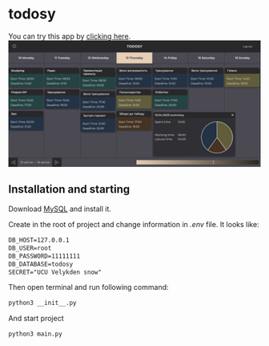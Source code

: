 # todosy

You can try this app by [clicking here](https://todosy.pythonanywhere.com).
![alt text](example.png)

## Installation and starting

Download [MySQL](https://www.mysql.com/) and install it.

Create in the root of project and change information in _.env_ file. It looks like:

```env
DB_HOST=127.0.0.1
DB_USER=root
DB_PASSWORD=11111111
DB_DATABASE=todosy
SECRET="UCU Velykden snow"
```

Then open terminal and run following command:
```cmd
python3 __init__.py
```

And start project

```cmd
python3 main.py
```
